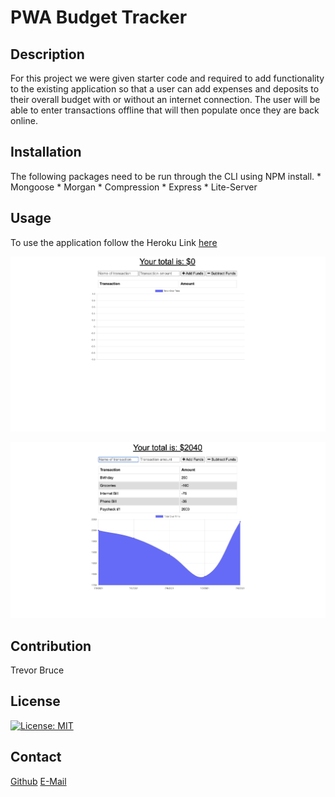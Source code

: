 # PWA Budget Tracker

## Description
For this project we were given starter code and required to add functionality to the existing application so that a user can add expenses and deposits to their overall budget with or without an internet connection.
The user will be able to enter transactions offline that will then populate once they are back online. 

## Installation

The following packages need to be run through the CLI using NPM install. 
    * Mongoose
    * Morgan
    * Compression
    * Express
    * Lite-Server

## Usage

To use the application follow the Heroku Link <a href=" https://shielded-inlet-66273.herokuapp.com" target=_blank>here</a>

![TrackerMainPage](/assets/images/landingpage.png)

![TrackerBudget](/assets/images/untitled.png)

## Contribution

Trevor Bruce

## License

[![License: MIT](https://img.shields.io/badge/License-MIT-yellow.svg)](https://opensource.org/licenses/MIT)

## Contact

<a href="https://github.com/">Github</a>
<a href="mailto:tbnyk03@gmail.com">E-Mail</a>